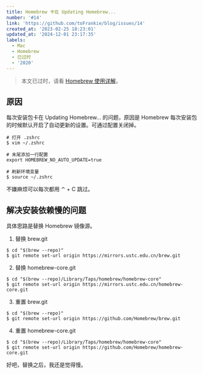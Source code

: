 ```yaml
---
title: Homebrew 卡在 Updating Homebrew...
number: '#14'
link: 'https://github.com/toFrankie/blog/issues/14'
created_at: '2023-02-25 18:23:01'
updated_at: '2024-12-01 23:17:35'
labels:
  - Mac
  - Homebrew
  - 已过时
  - '2020'
---
```

> 本文已过时，请看 [Homebrew 使用详解](https://github.com/toFrankie/blog/issues/9)。

## 原因

每次安装包卡在 Updating Homebrew... 的问题，原因是 Homebrew 每次安装包的时候默认开启了自动更新的设置。可通过配置关闭掉。

```shell
# 打开 .zshrc
$ vim ~/.zshrc

# 末尾添加一行配置
export HOMEBREW_NO_AUTO_UPDATE=true

# 刷新环境变量
$ source ~/.zshrc
```

不嫌麻烦可以每次都用 ⌃ + C  跳过。

## 解决安装依赖慢的问题

具体思路是替换 Homebrew 镜像源。

1. 替换 brew.git

```shell
$ cd "$(brew --repo)"
$ git remote set-url origin https://mirrors.ustc.edu.cn/brew.git
```

2. 替换 homebrew-core.git

```shell
$ cd "$(brew --repo)/Library/Taps/homebrew/homebrew-core"
$ git remote set-url origin https://mirrors.ustc.edu.cn/homebrew-core.git
```

3. 重置 brew.git

```shell
$ cd "$(brew --repo)"
$ git remote set-url origin https://github.com/Homebrew/brew.git
```

4. 重置 homebrew-core.git

```shell
$ cd "$(brew --repo)/Library/Taps/homebrew/homebrew-core"
$ git remote set-url origin https://github.com/Homebrew/homebrew-core.git
```

好吧，替换之后，我还是觉得慢。
